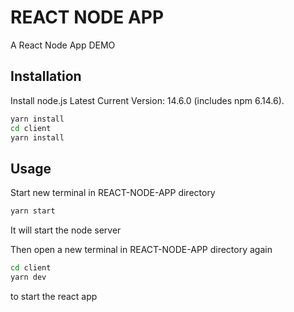 # REACT NODE APP

A React Node App DEMO

## Installation

Install node.js Latest Current Version: 14.6.0 (includes npm 6.14.6).

```bash
yarn install
cd client
yarn install
```

## Usage

Start new terminal in REACT-NODE-APP directory
```bash
yarn start
```
It will start the node server

Then open a new terminal in REACT-NODE-APP directory again
```bash
cd client
yarn dev
```
to start the react app
